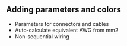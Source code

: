 ## Adding parameters and colors

* Parameters for connectors and cables
* Auto-calculate equivalent AWG from mm2
* Non-sequential wiring
